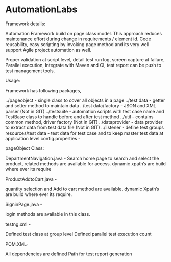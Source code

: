 # AutomationLabs

Framework details:

Automation Framework build on page class model. This approach reduces maintenance effort during change in requirements / element id.
Code reusability, easy scripting by invoking page method and its very well support Agile project automation as well.

Proper validation at script level, detail test run log, screen capture at failure, Parallel execution, Integrate with Maven and CI, test report can be push to test management tools.

Usage:

Framework has following packages,

../pageobject - single class to cover all objects in a page
../test data - getter and setter method to maintain data
../test data/factory - JSON and XML parser (Not in GIT)
../testsuite - automation scripts with test case name and TestBase class to handle before and after test method
../util - contains common method, driver factory (Not in GIT)
../dataprovider - data provider to extract data from test data file (Not in GIT)
../listener - define test groups
resources/test data - test data for test case and to keep master test data at application level
config.properties - 

pageObject Class:

DepartmentNavigation.java -
Search home page to search and select the product, related methods are available for access.
dynamic xpath’s are build where ever its require


ProductAddtoCart.java -

quantity selection and Add to cart method are available.
dynamic Xpath’s are build where ever its require.

SigninPage.java -

login methods are available in this class.

testng.xml -

Defined test class at group level 
Defined parallel test execution count 


POM.XML-

All dependencies are defined
Path for test report generation
